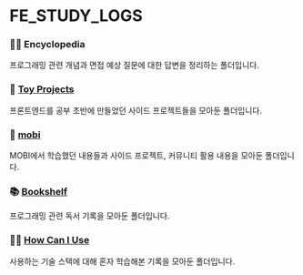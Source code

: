 # FE_STUDY_LOGS

### 👩‍🏫 Encyclopedia

프로그래밍 관련 개념과 면접 예상 질문에 대한 답변을 정리하는 폴더입니다.

### 👾 [Toy Projects](https://github.com/JeongwooHam/FE_Study_Logs/tree/master/%F0%9F%91%BEToy%20Projects)

프론트엔드를 공부 초반에 만들었던 사이드 프로젝트들을 모아둔 폴더입니다.

### 💫 [mobi](https://github.com/JeongwooHam/FE_Study_Logs/tree/master/%F0%9F%92%AB%20mobi)

MOBI에서 학습했던 내용들과 사이드 프로젝트, 커뮤니티 활용 내용을 모아둔 폴더입니다.

### 📚 [Bookshelf](https://github.com/JeongwooHam/FE_Study_Logs/tree/master/%F0%9F%93%9A%20Bookshelf)

프로그래밍 관련 독서 기록을 모아둔 폴더입니다.

### 🤷‍♀️ [How Can I Use](https://github.com/JeongwooHam/FE_Study_Logs/tree/master/%F0%9F%A4%B7%E2%80%8D%E2%99%80%EF%B8%8FHow%20Can%20I%20Use)

사용하는 기술 스택에 대해 혼자 학습해본 기록을 모아둔 폴더입니다.
